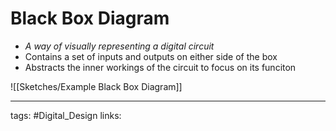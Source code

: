 # Black Box Diagram
- *A way of visually representing a digital circuit*
- Contains a set of inputs and outputs on either side of the box
- Abstracts the inner workings of the circuit to focus on its funciton

![[Sketches/Example Black Box Diagram]]

---
tags: #Digital_Design 
links: